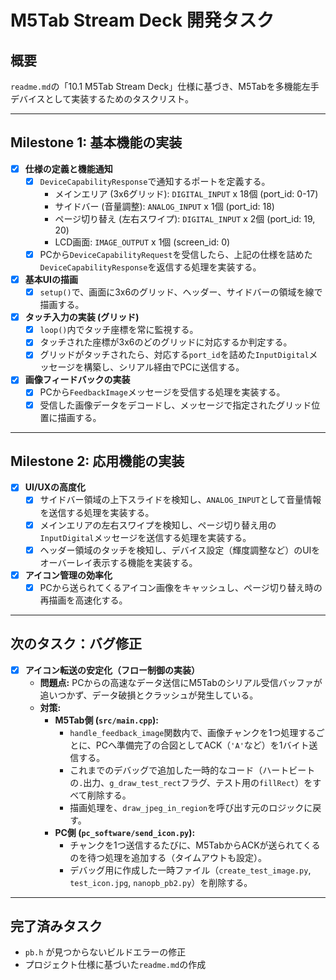 # M5Tab Stream Deck 開発タスク

## 概要

`readme.md`の「10.1 M5Tab Stream Deck」仕様に基づき、M5Tabを多機能左手デバイスとして実装するためのタスクリスト。

---

## Milestone 1: 基本機能の実装

- [x] **仕様の定義と機能通知**
    - [x] `DeviceCapabilityResponse`で通知するポートを定義する。
        - メインエリア (3x6グリッド): `DIGITAL_INPUT` x 18個 (port_id: 0-17)
        - サイドバー (音量調整): `ANALOG_INPUT` x 1個 (port_id: 18)
        - ページ切り替え (左右スワイプ): `DIGITAL_INPUT` x 2個 (port_id: 19, 20)
        - LCD画面: `IMAGE_OUTPUT` x 1個 (screen_id: 0)
    - [x] PCから`DeviceCapabilityRequest`を受信したら、上記の仕様を詰めた`DeviceCapabilityResponse`を返信する処理を実装する。

- [x] **基本UIの描画**
    - [x] `setup()`で、画面に3x6のグリッド、ヘッダー、サイドバーの領域を線で描画する。

- [x] **タッチ入力の実装 (グリッド)**
    - [x] `loop()`内でタッチ座標を常に監視する。
    - [x] タッチされた座標が3x6のどのグリッドに対応するか判定する。
    - [x] グリッドがタッチされたら、対応する`port_id`を詰めた`InputDigital`メッセージを構築し、シリアル経由でPCに送信する。

- [x] **画像フィードバックの実装**
    - [x] PCから`FeedbackImage`メッセージを受信する処理を実装する。
    - [x] 受信した画像データをデコードし、メッセージで指定されたグリッド位置に描画する。

---

## Milestone 2: 応用機能の実装

- [x] **UI/UXの高度化**
    - [x] サイドバー領域の上下スライドを検知し、`ANALOG_INPUT`として音量情報を送信する処理を実装する。
    - [x] メインエリアの左右スワイプを検知し、ページ切り替え用の`InputDigital`メッセージを送信する処理を実装する。
    - [x] ヘッダー領域のタッチを検知し、デバイス設定（輝度調整など）のUIをオーバーレイ表示する機能を実装する。

- [x] **アイコン管理の効率化**
    - [x] PCから送られてくるアイコン画像をキャッシュし、ページ切り替え時の再描画を高速化する。

---

## 次のタスク：バグ修正

- [x] **アイコン転送の安定化（フロー制御の実装）**
    - **問題点:** PCからの高速なデータ送信にM5Tabのシリアル受信バッファが追いつかず、データ破損とクラッシュが発生している。
    - **対策:**
        - **M5Tab側 (`src/main.cpp`):**
            - `handle_feedback_image`関数内で、画像チャンクを1つ処理するごとに、PCへ準備完了の合図としてACK（`'A'`など）を1バイト送信する。
            - これまでのデバッグで追加した一時的なコード（ハートビートの`.`出力、`g_draw_test_rect`フラグ、テスト用の`fillRect`）をすべて削除する。
            - 描画処理を、`draw_jpeg_in_region`を呼び出す元のロジックに戻す。
        - **PC側 (`pc_software/send_icon.py`):**
            - チャンクを1つ送信するたびに、M5TabからACKが送られてくるのを待つ処理を追加する（タイムアウトも設定）。
            - デバッグ用に作成した一時ファイル（`create_test_image.py`, `test_icon.jpg`, `nanopb_pb2.py`）を削除する。

---

## 完了済みタスク

- `pb.h` が見つからないビルドエラーの修正
- プロジェクト仕様に基づいた`readme.md`の作成